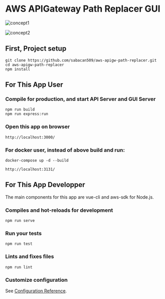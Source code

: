 # AWS APIGateway Path Replacer GUI

![concept1](https://user-images.githubusercontent.com/54195833/64548894-843b8c80-d36a-11e9-8a14-73501b4a285e.jpg)

![concept2](https://user-images.githubusercontent.com/54195833/64548898-869de680-d36a-11e9-8b38-bd0d6e973d4e.jpg)

## First, Project setup
```
git clone https://github.com/sabacan509/aws-apigw-path-replacer.git
cd aws-apigw-path-replacer
npm install
```

## For This App User
### Compile for production, and start API Server and GUI Server
```
npm run build
npm run express:run
```

### Open this app on browser
```
http://localhost:3000/
```

### For docker user, instead of above build and run:
```
docker-compose up -d --build
```
```
http://localhost:3131/
```

## For This App Developper
The main components for this app are vue-cli and aws-sdk for Node.js.

### Compiles and hot-reloads for development
```
npm run serve
```

### Run your tests
```
npm run test
```

### Lints and fixes files
```
npm run lint
```

### Customize configuration
See [Configuration Reference](https://cli.vuejs.org/config/).
